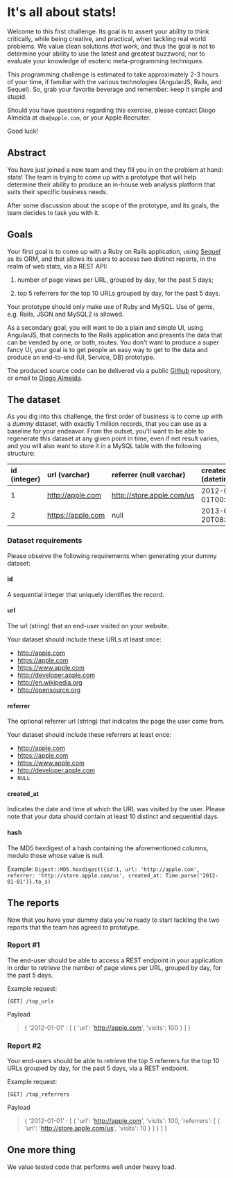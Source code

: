 # It's all about stats!

Welcome to this first challenge. Its goal is to assert your ability to think critically, while being creative, and practical, when tackling real world problems. We value clean solutions *that work*, and thus the goal is not to determine your ability to use the latest and greatest buzzword, nor to evaluate your knowledge of esoteric meta-programming techniques.

This programming challenge is estimated to take approximately 2-3 hours of your time, if familiar with the various technologies (AngularJS, Rails, and Sequel). So, grab your favorite beverage and remember: keep it simple and stupid.

Should you have questions regarding this exercise, please contact Diogo Almeida at `dba@apple.com`, or your Apple Recruiter.

Good luck!

## Abstract
You have just joined a new team and they fill you in on the problem at hand: stats! The team is trying to come up with a prototype that will help determine their ability to produce an in-house web analysis platform that suits their specific business needs.

After some discussion about the scope of the prototype, and its goals, the team decides to task you with it.

## Goals
Your first goal is to come up with a Ruby on Rails application, using [Sequel](http://sequel.rubyforge.org) as its ORM, and that allows its users to access two distinct reports, in the realm of web stats, via a REST API:

1. number of page views per URL, grouped by day, for the past 5 days;

2. top 5 referrers for the top 10 URLs grouped by day, for the past 5 days.

Your prototype should only make use of Ruby and MySQL. Use of gems, e.g. Rails, JSON and MySQL2 is allowed.

As a secondary goal, you will want to do a plain and simple UI, using AngularJS, that connects to the Rails application and presents the data that can be vended by one, or both, routes. You don't want to produce a super fancy UI, your goal is to get people an easy way to get to the data and produce an end-to-end (UI, Service, DB) prototype.

The produced source code can be delivered via a public [Github](http://github.com) repository, or email to [Diogo Almeida](mailto:dba@apple.com).

## The dataset
As you dig into this challenge, the first order of business is to come up with a *dummy* dataset, with exactly 1 million records, that you can use as a baseline for your endeavor. From the outset, you'll want to be able to regenerate this dataset at any given point in time, even if net result varies, and you will also want to store it in a MySQL table with the following structure:

| id (integer) | url (varchar)     | referrer (null varchar)   | created_at (datetime)     | hash (varchar)                   |
| :----------- | :---------------- | :------------------------ | :------------------------ | :------------------------------- |
| 1            | http://apple.com  | http://store.apple.com/us | 2012-01-01T00:00:00+00:00 | abe81c0456367aff8132c24d04718878 |
| 2            | https://apple.com | null                      | 2013-01-20T08:21:10+00:00 | f4a33acf2af3e2118038749588998512 |

### Dataset requirements
Please observe the following requirements when generating your dummy dataset:

#### id
A sequential integer that uniquely identifies the record.

#### url
The url (string) that an end-user visited on your website.

Your dataset should include these URLs at least once:
* http://apple.com
* https://apple.com
* https://www.apple.com
* http://developer.apple.com
* http://en.wikipedia.org
* http://opensource.org

#### referrer
The optional referrer url (string) that indicates the page the user came from.

Your dataset should include these referrers at least once:
* http://apple.com
* https://apple.com
* https://www.apple.com
* http://developer.apple.com
* `NULL`

#### created_at
Indicates the date and time at which the URL was visited by the user. Please note that your data should contain at least 10 distinct and sequential days.

#### hash
The MD5 hexdigest of a hash containing the aforementioned columns, modulo those whose value is null.

Example:
`Digest::MD5.hexdigest({id:1, url: 'http://apple.com', referrer: 'http://store.apple.com/us', created_at: Time.parse('2012-01-01')}.to_s)`

## The reports
Now that you have your dummy data you're ready to start tackling the two reports that the team has agreed to prototype.

### Report #1

The end-user should be able to access a REST endpoint in your application in order to retrieve the number of page views per URL, grouped by day, for the past 5 days.

Example request:

	[GET] /top_urls

Payload
> { '2012-01-01' : [ { 'url': 'http://apple.com', 'visits': 100 } ] }

### Report #2

Your end-users should be able to retrieve the top 5 referrers for the top 10 URLs grouped by day, for the past 5 days, via a REST endpoint.

Example request:

	[GET] /top_referrers

Payload
> {
>	'2012-01-01' : [
>		{
>			'url': 'http://apple.com',
>			'visits': 100,
>			'referrers': [ { 'url': 'http://store.apple.com/us', 'visits': 10 } ]
>		}
>	]
>}

## One more thing

We value tested code that performs well under heavy load.
